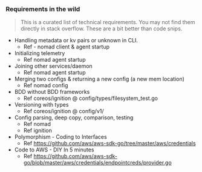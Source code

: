 ### Requirements in the wild

> This is a curated list of technical requirements. You may not
find them directly in stack overflow. These are a bit better than
code snips.

- Handling metadata or kv pairs or unknown in CLI. 
  - Ref - nomad client & agent startup
- Initializing telemetry
  - Ref nomad agent startup
- Joining other services/daemon
  - Ref nomad agent startup
- Merging two configs & returning a new config (a new mem location)
  - Ref nomad config
- BDD without BDD frameworks
  - Ref coreos/ignition @ config/types/filesystem_test.go
- Versioning with types
  - Ref coreos/ignition @ config/v1/
- Config parsing, deep copy, comparison, testing
  - Ref nomad
  - Ref ignition
- Polymorphism - Coding to Interfaces
  - Ref https://github.com/aws/aws-sdk-go/tree/master/aws/credentials
- Code to AWS - DIY In 5 minutes
  - Ref https://github.com/aws/aws-sdk-go/blob/master/aws/credentials/endpointcreds/provider.go
